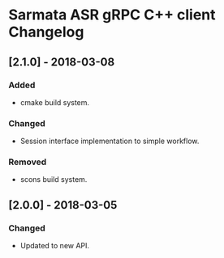 # Sarmata ASR gRPC C++ client Changelog

## [2.1.0] - 2018-03-08
### Added
- cmake build system.

### Changed
- Session interface implementation to simple workflow.

### Removed
- scons build system.

## [2.0.0] - 2018-03-05
### Changed
- Updated to new API.
